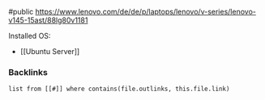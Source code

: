 #public 
https://www.lenovo.com/de/de/p/laptops/lenovo/v-series/lenovo-v145-15ast/88lg80v1181

Installed OS:
- [[Ubuntu Server]]


### Backlinks
```dataview 
list from [[#]] where contains(file.outlinks, this.file.link)
```

